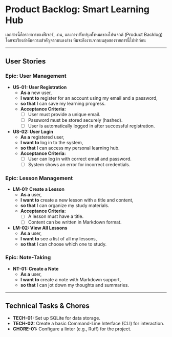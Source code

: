 # Product Backlog: Smart Learning Hub

เอกสารนี้คือรายการของฟีเจอร์, งาน, และการปรับปรุงทั้งหมดของโปรเจกต์ (Product Backlog) โดยจะเรียงลำดับความสำคัญจากบนลงล่าง ทีมจะดึงงานจากบนสุดของรายการนี้ไปทำก่อน

---

## User Stories

### Epic: User Management

- **US-01: User Registration**
  - **As a** new user,
  - **I want to** register for an account using my email and a password,
  - **so that** I can save my learning progress.
  - **Acceptance Criteria:**
    - [ ] User must provide a unique email.
    - [ ] Password must be stored securely (hashed).
    - [ ] User is automatically logged in after successful registration.

- **US-02: User Login**
  - **As a** registered user,
  - **I want to** log in to the system,
  - **so that** I can access my personal learning hub.
  - **Acceptance Criteria:**
    - [ ] User can log in with correct email and password.
    - [ ] System shows an error for incorrect credentials.

### Epic: Lesson Management

- **LM-01: Create a Lesson**
  - **As a** user,
  - **I want to** create a new lesson with a title and content,
  - **so that** I can organize my study materials.
  - **Acceptance Criteria:**
    - [ ] A lesson must have a title.
    - [ ] Content can be written in Markdown format.

- **LM-02: View All Lessons**
  - **As a** user,
  - **I want to** see a list of all my lessons,
  - **so that** I can choose which one to study.

### Epic: Note-Taking

- **NT-01: Create a Note**
  - **As a** user,
  - **I want to** create a note with Markdown support,
  - **so that** I can jot down my thoughts and summaries.

---

## Technical Tasks & Chores

- **TECH-01:** Set up SQLite for data storage.
- **TECH-02:** Create a basic Command-Line Interface (CLI) for interaction.
- **CHORE-01:** Configure a linter (e.g., Ruff) for the project.
